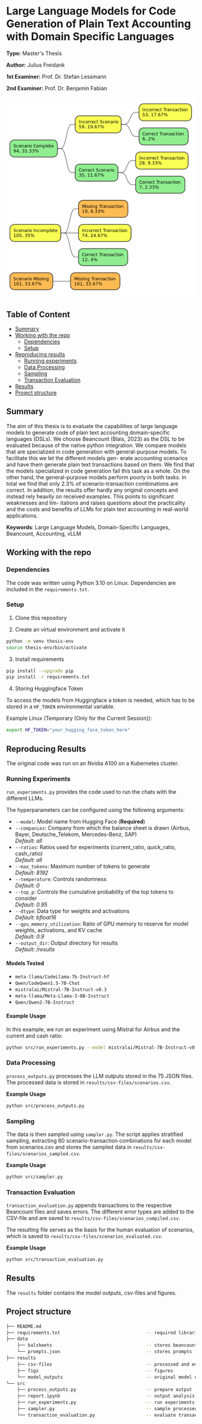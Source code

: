 # Large Language Models for Code Generation of Plain Text Accounting with Domain Specific Languages

**Type:** Master's Thesis

**Author:** Julius Freidank

**1st Examiner:** Prof. Dr. Stefan Lessmann 

**2nd Examiner:** Prof. Dr. Benjamin Fabian

![Error Group CodeL](./results/figs/Error_Group_all.png)
## Table of Content

- [Summary](#summary)
- [Working with the repo](#working-with-the-repo)
    - [Dependencies](#dependencies)
    - [Setup](#setup)
- [Reproducing results](#reproducing-results)
    - [Running experiments](#running-experiments)
    - [Data Processing](#data-processing)
    - [Sampling](#sampling)
    - [Transaction Evaluation](#transaction-evaluation)
- [Results](#results)
- [Project structure](#project-structure)

## Summary
The aim of this thesis is to evaluate the capabilities of large language models to
generate code of plain text accounting domain-specific languages (DSLs). We
choose Beancount (Blais, 2023) as the DSL to be evaluated because of the native
python integration. We compare models that are specialized in code generation
with general-purpose models. To facilitate this we let the different models gen-
erate accounting scenarios and have them generate plain text transactions based
on them. We find that the models specialized in code generation fail this task
as a whole. On the other hand, the general-purpose models perform poorly in
both tasks. In total we find that only 2.3% of scenario-transaction combinations
are correct. In addition, the results offer hardly any original concepts and instead
rely heavily on received examples. This points to significant weaknesses and lim-
itations and raises questions about the practicality and the costs and benefits of
LLMs for plain text accounting in real-world applications.

**Keywords**: Large Language Models, Domain-Specific Languages, Beancount, Accounting, vLLM

## Working with the repo

### Dependencies

The code was written using Python 3.10 on Linux. Dependencies are included in the `requirements.txt`.

### Setup

1. Clone this repository

2. Create an virtual environment and activate it
```bash
python -m venv thesis-env
source thesis-env/bin/activate
```

3. Install requirements
```bash
pip install --upgrade pip
pip install -r requirements.txt
```

4. Storing Huggingface Token

To access the models from Huggingface a token is needed, which has to be stored in a `HF_TOKEN` environmental variable.

Example Linux (Temporary (Only for the Current Session)):
```bash
export HF_TOKEN="your_hugging_face_token_here"
```

## Reproducing Results

The original code was run on an Nvidia A100 on a Kubernetes cluster.

### Running Experiments

`run_experiments.py` provides the code used to run the chats with the different LLMs.

The hyperparameters can be configured using the following arguments:

- `--model`: Model name from Hugging Face (**Required**)
- `--companies`: Company from which the balance sheet is drawn (Airbus, Bayer, Deutsche_Telekom, Mercedes-Benz, SAP)  
  *Default: all*
- `--ratios`: Ratios used for experiments (current_ratio, quick_ratio, cash_ratio)  
  *Default: all*
- `--max_tokens`: Maximum number of tokens to generate  
  *Default: 8192*
- `--temperature`: Controls randomness  
  *Default: 0*
- `--top_p`: Controls the cumulative probability of the top tokens to consider  
  *Default: 0.95*
- `--dtype`: Data type for weights and activations  
  *Default: bfloat16*
- `--gpu_memory_utilization`: Ratio of GPU memory to reserve for model weights, activations, and KV cache  
  *Default: 0.9*
- `--output_dir`: Output directory for results  
  *Default: /results*

#### Models Tested
- `meta-llama/CodeLlama-7b-Instruct-hf`
- `Qwen/CodeQwen1.5-7B-Chat`
- `mistralai/Mistral-7B-Instruct-v0.3`
- `meta-llama/Meta-Llama-3-8B-Instruct`
- `Qwen/Qwen2-7B-Instruct`

#### Example Usage 
In this example, we run an experiment using Mistral for Airbus and the current and cash ratio:

```bash
python src/run_experiments.py --model mistralai/Mistral-7B-Instruct-v0.3 --companies Airbus --ratios current_ratio cash_ratio
```

### Data Processing
`process_outputs.py` processes the LLM outputs stored in the 75 JSON files. The processed data is stored in `results/csv-files/scenarios.csv`.

**Example Usage**
```bash
python src/process_outputs.py
```

### Sampling
The data is then sampled using `sampler.py`. The script applies stratified sampling, extracting 60 scenario-transaction combinations for each model from scenarios.csv and stores the sampled data in `results/csv-files/scenarios_sampled.csv`.

**Example Usage**
```bash
python src/sampler.py
```

### Transaction Evaluation
`transaction_evaluation.py` appends transactions to the respective Beancount files and saves errors. The different error types are added to the CSV-file and are saved to `results/csv-files/scenarios_compiled.csv`.

The resulting file serves as the basis for the human evaluation of scenarios, which is saved to `results/csv-files/scenarios_evaluated.csv`.

**Example Usage**
```bash
python src/transaction_evaluation.py
```


## Results
The `results` folder contains the model outputs, csv-files and figures.

## Project structure
```bash
├── README.md
├── requirements.txt                                -- required libraries
├── data
    ├── balsheets                                   -- stores beancount files
    └── prompts.json                                -- stores prompts            
├── results
    ├── csv-files                                   -- processed and evaluated data
    ├── figs                                        -- figures
    └── model_outputs                               -- original model outputs
└── src
    ├── process_outputs.py                          -- prepare output
    ├── report.ipynb                                -- output analysis
    ├── run_experiments.py                          -- run experiments 
    ├── sampler.py                                  -- sample processed entries 
    └── transaction_evaluation.py                   -- evaluate transactions           
```
